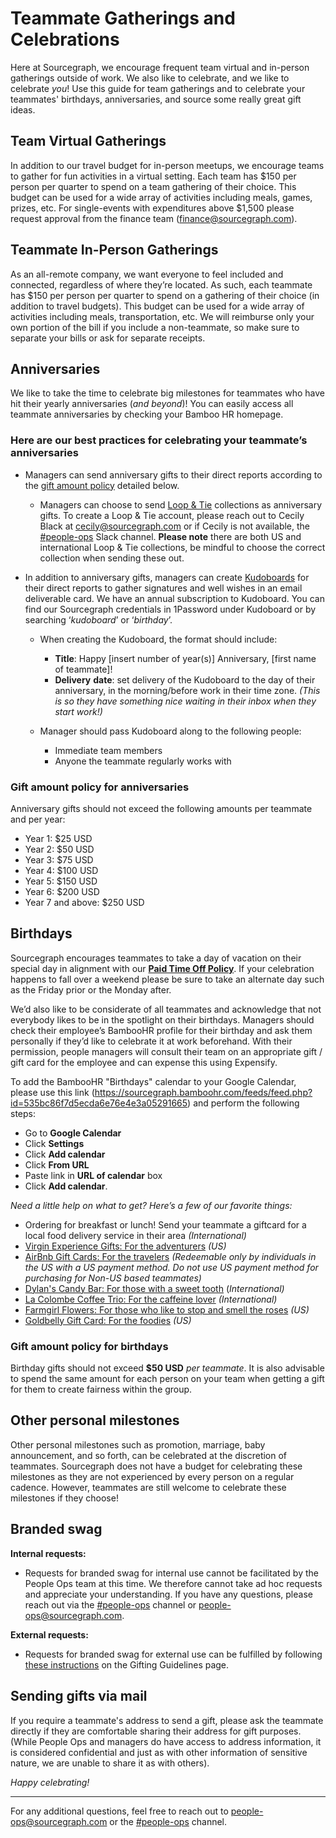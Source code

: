 # Teammate Gatherings and Celebrations

Here at Sourcegraph, we encourage frequent team virtual and in-person gatherings outside of work. We also like to celebrate, and we like to celebrate _you_! Use this guide for team gatherings and to celebrate your teammates' birthdays, anniversaries, and source some really great gift ideas.

## Team Virtual Gatherings

In addition to our travel budget for in-person meetups, we encourage teams to gather for fun activities in a virtual setting. Each team has $150 per person per quarter to spend on a team gathering of their choice. This budget can be used for a wide array of activities including meals, games, prizes, etc. For single-events with expenditures above $1,500 please request approval from the finance team (finance@sourcegraph.com).

## Teammate In-Person Gatherings

As an all-remote company, we want everyone to feel included and connected, regardless of where they’re located. As such, each teammate has $150 per person per quarter to spend on a gathering of their choice (in addition to travel budgets). This budget can be used for a wide array of activities including meals, transportation, etc. We will reimburse only your own portion of the bill if you include a non-teammate, so make sure to separate your bills or ask for separate receipts.

## Anniversaries

We like to take the time to celebrate big milestones for teammates who have hit their yearly anniversaries (_and beyond_)! You can easily access all teammate anniversaries by checking your Bamboo HR homepage.

### Here are our best practices for celebrating your teammate’s anniversaries

- Managers can send anniversary gifts to their direct reports according to the [gift amount policy](#gift-amount-policy-for-anniversaries) detailed below.

  - Managers can choose to send [Loop & Tie](https://sourcegraph.loopandtie.com/) collections as anniversary gifts. To create a Loop & Tie account, please reach out to Cecily Black at cecily@sourcegraph.com or if Cecily is not available, the [#people-ops](https://sourcegraph.slack.com/archives/CQAGQKC4A) Slack channel. **Please note** there are both US and international Loop & Tie collections, be mindful to choose the correct collection when sending these out.

- In addition to anniversary gifts, managers can create [Kudoboards](https://www.kudoboard.com/) for their direct reports to gather signatures and well wishes in an email deliverable card. We have an annual subscription to Kudoboard. You can find our Sourcegraph credentials in 1Password under Kudoboard or by searching ‘_kudoboard_’ or ‘_birthday_’.

  - When creating the Kudoboard, the format should include:

    - **Title**: Happy [insert number of year(s)] Anniversary, [first name of teammate]!
    - **Delivery** **date**: set delivery of the Kudoboard to the day of their anniversary, in the morning/before work in their time zone. _(This is so they have something nice waiting in their inbox when they start work!)_

  - Manager should pass Kudoboard along to the following people:

    - Immediate team members
    - Anyone the teammate regularly works with

### Gift amount policy for anniversaries

Anniversary gifts should not exceed the following amounts per teammate and per year:

- Year 1: $25 USD
- Year 2: $50 USD
- Year 3: $75 USD
- Year 4: $100 USD
- Year 5: $150 USD
- Year 6: $200 USD
- Year 7 and above: $250 USD

## Birthdays

Sourcegraph encourages teammates to take a day of vacation on their special day in alignment with our [**Paid Time Off Policy**](https://docs.google.com/document/d/1nqkTF_e32wx_WMw5Y1a2C8iyh-iRtIcC9Mc54YwPSko/edit). If your celebration happens to fall over a weekend please be sure to take an alternate day such as the Friday prior or the Monday after.

We’d also like to be considerate of all teammates and acknowledge that not everybody likes to be in the spotlight on their birthdays. Managers should check their employee’s BambooHR profile for their birthday and ask them personally if they’d like to celebrate it at work beforehand. With their permission, people managers will consult their team on an appropriate gift / gift card for the employee and can expense this using Expensify.

To add the BambooHR "Birthdays" calendar to your Google Calendar, please use this link (https://sourcegraph.bamboohr.com/feeds/feed.php?id=535bc86f7d5ecda6e76e4e3a05291665) and perform the following steps:

- Go to **Google Calendar**
- Click **Settings**
- Click **Add calendar**
- Click **From URL**
- Paste link in **URL of calendar** box
- Click **Add calendar**.

_Need a little help on what to get? Here’s a few of our favorite things:_

- Ordering for breakfast or lunch! Send your teammate a giftcard for a local food delivery service in their area _(International)_
- [Virgin Experience Gifts: For the adventurers](https://www.virginexperiencegifts.com/) _(US)_
- [AirBnb Gift Cards: For the travelers](https://www.airbnb.com/d/gift-cards) _(Redeemable only by individuals in the US with a US payment method. Do not use US payment method for purchasing for Non-US based teammates)_
- [Dylan's Candy Bar: For those with a sweet tooth](https://www.dylanscandybar.com/) (_International)_
- [La Colombe Coffee Trio: For the caffeine lover](https://www.lacolombe.com/products/greatest-hits-gift-box/?utm_campaign=21181&utm_content=2-353739&utm_source=pepperjam&utm_medium=affiliate&publisherId=%5Bsubid%5D&clickId=3570909913) _(International)_
- [Farmgirl Flowers: For those who like to stop and smell the roses](https://farmgirlflowers.com/) _(US)_
- [Goldbelly Gift Card: For the foodies](https://www.goldbelly.com/) _(US)_

### Gift amount policy for birthdays

Birthday gifts should not exceed **$50 USD** _per teammate_. It is also advisable to spend the same amount for each person on your team when getting a gift for them to create fairness within the group.

## Other personal milestones

Other personal milestones such as promotion, marriage, baby announcement, and so forth, can be celebrated at the discretion of teammates. Sourcegraph does not have a budget for celebrating these milestones as they are not experienced by every person on a regular cadence. However, teammates are still welcome to celebrate these milestones if they choose!

## Branded swag

**Internal requests:**

- Requests for branded swag for internal use cannot be facilitated by the People Ops team at this time. We therefore cannot take ad hoc requests and appreciate your understanding. If you have any questions, please reach out via the [#people-ops](https://sourcegraph.slack.com/archives/CQAGQKC4A) channel or people-ops@sourcegraph.com.

**External requests:**

- Requests for branded swag for external use can be fulfilled by following [these instructions](../../departments/marketing/brand/gifting_guidelines.md#branded-swag) on the Gifting Guidelines page.

## Sending gifts via mail

If you require a teammate's address to send a gift, please ask the teammate directly if they are comfortable sharing their address for gift purposes. (While People Ops and managers do have access to address information, it is considered confidential and just as with other information of sensitive nature, we are unable to share it as with others).

_Happy celebrating!_

---

For any additional questions, feel free to reach out to people-ops@sourcegraph.com or the [#people-ops](https://sourcegraph.slack.com/archives/CQAGQKC4A) channel.
